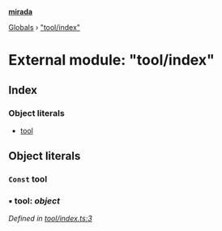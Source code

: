 **[mirada](../README.md)**

[Globals](../README.md) › ["tool/index"](_tool_index_.md)

# External module: "tool/index"

## Index

### Object literals

* [tool](_tool_index_.md#const-tool)

## Object literals

### `Const` tool

### ▪ **tool**: *object*

*Defined in [tool/index.ts:3](https://github.com/cancerberoSgx/mirada/blob/ff42750/mirada/src/tool/index.ts#L3)*